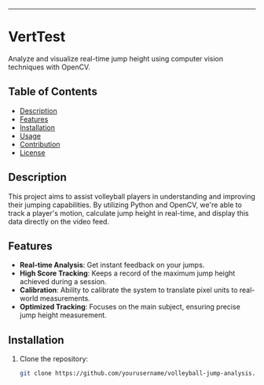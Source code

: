 ---
# VertTest

Analyze and visualize real-time jump height using computer vision techniques with OpenCV.

## Table of Contents

- [Description](#description)
- [Features](#features)
- [Installation](#installation)
- [Usage](#usage)
- [Contribution](#contribution)
- [License](#license)

## Description

This project aims to assist volleyball players in understanding and improving their jumping capabilities. By utilizing Python and OpenCV, we're able to track a player's motion, calculate jump height in real-time, and display this data directly on the video feed.

## Features

- **Real-time Analysis**: Get instant feedback on your jumps.
- **High Score Tracking**: Keeps a record of the maximum jump height achieved during a session.
- **Calibration**: Ability to calibrate the system to translate pixel units to real-world measurements.
- **Optimized Tracking**: Focuses on the main subject, ensuring precise jump height measurement.

## Installation

1. Clone the repository:
   ```bash
   git clone https://github.com/yourusername/volleyball-jump-analysis.git
